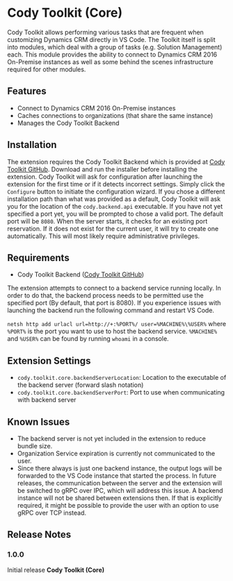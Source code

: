 # Cody Toolkit (Core)

Cody Toolkit allows performing various tasks that are frequent when customizing Dynamics CRM directly in VS Code. The Toolkit itself is split into modules, which deal with a group of tasks (e.g. Solution Management) each. This module provides the ability to connect to Dynamics CRM 2016 On-Premise instances as well as some behind the scenes infrastructure required for other modules.

## Features

-   Connect to Dynamics CRM 2016 On-Premise instances
-   Caches connections to organizations (that share the same instance)
-   Manages the Cody Toolkit Backend

## Installation

The extension requires the Cody Toolkit Backend which is provided at [Cody Toolkit GitHub](https://github.com/oliver-tressler/Cody-Toolkit/releases). Download and run the installer before installing the extension. Cody Toolkit will ask for configuration after launching the extension for the first time or if it detects incorrect settings. Simply click the `Configure` button to initiate the configuration wizard.
If you chose a different installation path than what was provided as a default, Cody Toolkit will ask you for the location of the `cody.backend.api` executable.
If you have not yet specified a port yet, you will be prompted to chose a valid port. The default port will be `8080`. When the server starts, it checks for an existing port reservation. If it does not exist for the current user, it will try to create one automatically. This will most likely require administrative privileges.

## Requirements

-   Cody Toolkit Backend ([Cody Toolkit GitHub](https://github.com/oliver-tressler/Cody-Toolkit/releases))

The extension attempts to connect to a backend service running locally. In order to do that, the backend process needs to be permitted use the specified port (By default, that port is 8080). If you experience issues with launching the backend run the following command and restart VS Code.

`netsh http add urlacl url=http://+:%PORT%/ user=%MACHINE%\%USER%` where `%PORT%` is the port you want to use to
host the backend service. `%MACHINE%` and `%USER%` can be found by running `whoami` in a console.

## Extension Settings

-   `cody.toolkit.core.backendServerLocation`: Location to the executable of the backend server (forward slash notation)
-   `cody.toolkit.core.backendServerPort`: Port to use when communicating with backend server

## Known Issues

-   The backend server is not yet included in the extension to reduce bundle size.
-   Organization Service expiration is currently not communicated to the user.
-   Since there always is just one backend instance, the output logs will be forwarded to the VS Code instance that started the process. In future releases, the communication between the server and the extension will be switched to gRPC over IPC, which will address this issue. A backend instance will not be shared between extensions then. If that is explicitly required, it might be possible to provide the user with an option to use gRPC over TCP instead.

## Release Notes

### 1.0.0

Initial release **Cody Toolkit (Core)**

